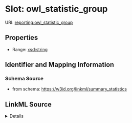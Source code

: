 # Slot: owl_statistic_group

URI: [reporting:owl_statistic_group](https://w3id.org/linkml/reportowl_statistic_group)



<!-- no inheritance hierarchy -->






## Properties

* Range: [xsd:string](http://www.w3.org/2001/XMLSchema#string)







## Identifier and Mapping Information







### Schema Source


* from schema: https://w3id.org/linkml/summary_statistics




## LinkML Source

<details>
```yaml
name: owl_statistic_group
from_schema: https://w3id.org/linkml/summary_statistics
rank: 1000
alias: owl_statistic_group
is_grouping_slot: true
range: string

```
</details>